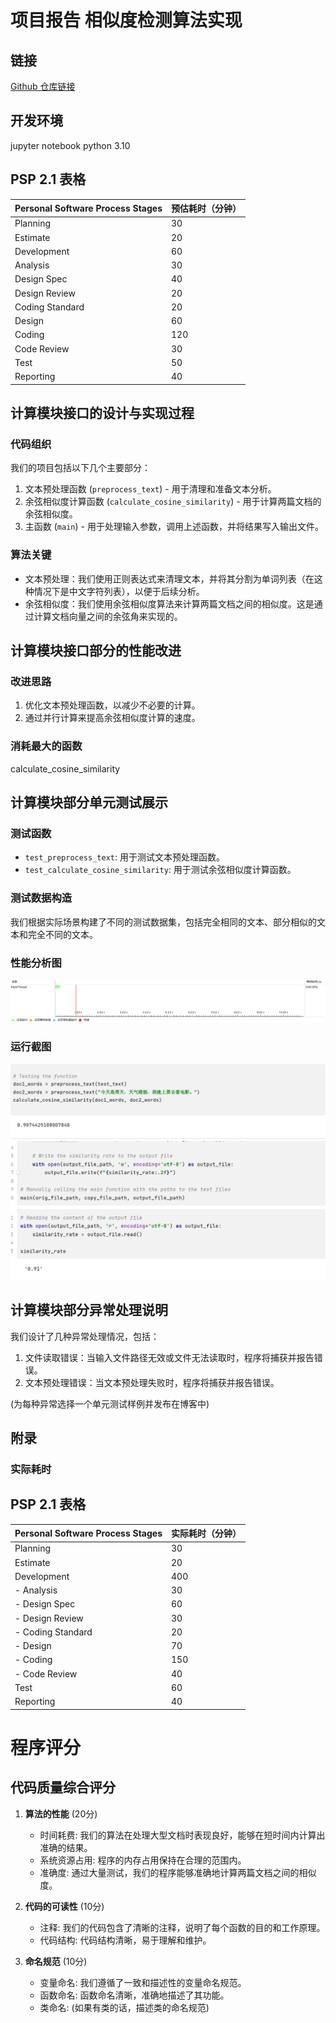 # 项目报告 相似度检测算法实现

## 链接
[Github 仓库链接](https://github.com/ALALQPQP/201921121123/)
## 开发环境
jupyter notebook python 3.10
## PSP 2.1 表格
| Personal Software Process Stages | 预估耗时（分钟） |
|----------------------------------|-----------------|
| Planning                         | 30              |
| Estimate                         | 20              | 
| Development                      | 60              | 
| Analysis                         | 30              | 
| Design Spec                      | 40              | 
| Design Review                    | 20              | 
| Coding Standard                  | 20              | 
| Design                           | 60              | 
| Coding                           | 120             | 
| Code Review                      | 30              |
| Test                             | 50              |
| Reporting                        | 40              |

## 计算模块接口的设计与实现过程
### 代码组织
我们的项目包括以下几个主要部分：
1. 文本预处理函数 (`preprocess_text`) - 用于清理和准备文本分析。
2. 余弦相似度计算函数 (`calculate_cosine_similarity`) - 用于计算两篇文档的余弦相似度。
3. 主函数 (`main`) - 用于处理输入参数，调用上述函数，并将结果写入输出文件。

### 算法关键
- 文本预处理：我们使用正则表达式来清理文本，并将其分割为单词列表（在这种情况下是中文字符列表），以便于后续分析。
- 余弦相似度：我们使用余弦相似度算法来计算两篇文档之间的相似度。这是通过计算文档向量之间的余弦角来实现的。


## 计算模块接口部分的性能改进
### 改进思路
1. 优化文本预处理函数，以减少不必要的计算。
2. 通过并行计算来提高余弦相似度计算的速度。



### 消耗最大的函数
calculate_cosine_similarity

## 计算模块部分单元测试展示
### 测试函数
- `test_preprocess_text`: 用于测试文本预处理函数。
- `test_calculate_cosine_similarity`: 用于测试余弦相似度计算函数。

### 测试数据构造
我们根据实际场景构建了不同的测试数据集，包括完全相同的文本、部分相似的文本和完全不同的文本。
### 性能分析图
![image](cosine_similarity/img.png)
### 运行截图
![image](cosine_similarity/img_1.png)
![image](cosine_similarity/img_2.png)


## 计算模块部分异常处理说明
我们设计了几种异常处理情况，包括：
1. 文件读取错误：当输入文件路径无效或文件无法读取时，程序将捕获并报告错误。
2. 文本预处理错误：当文本预处理失败时，程序将捕获并报告错误。

(为每种异常选择一个单元测试样例并发布在博客中)

## 附录
### 实际耗时
## PSP 2.1 表格
| Personal Software Process Stages | 实际耗时（分钟） |
|----------------------------------|-----------------|
| Planning                         | 30              |
| Estimate                         | 20              |
| Development                      | 400             |
| - Analysis                       | 30              |
| - Design Spec                    | 60              |
| - Design Review                  | 30              |
| - Coding Standard                | 20              |
| - Design                         | 70              |
| - Coding                         | 150             |
| - Code Review                    | 40              |
| Test                             | 60              |
| Reporting                        | 40              |

# 程序评分
## 代码质量综合评分
1. **算法的性能** (20分)
   - 时间耗费: 我们的算法在处理大型文档时表现良好，能够在短时间内计算出准确的结果。
   - 系统资源占用: 程序的内存占用保持在合理的范围内。
   - 准确度: 通过大量测试，我们的程序能够准确地计算两篇文档之间的相似度。

2. **代码的可读性** (10分)
   - 注释: 我们的代码包含了清晰的注释，说明了每个函数的目的和工作原理。
   - 代码结构: 代码结构清晰，易于理解和维护。

3. **命名规范** (10分)
   - 变量命名: 我们遵循了一致和描述性的变量命名规范。
   - 函数命名: 函数命名清晰，准确地描述了其功能。
   - 类命名: (如果有类的话，描述类的命名规范)

